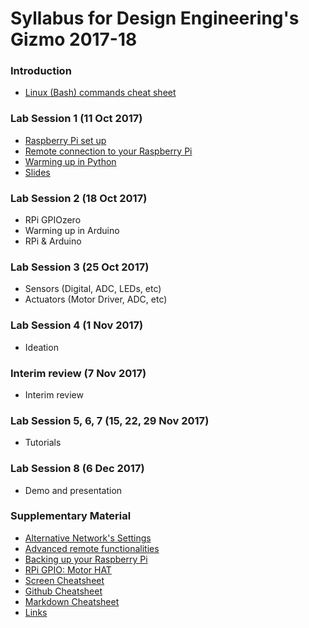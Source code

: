 # Syllabus for Design Engineering's Gizmo 2017-18

### Introduction

* [Linux (Bash) commands cheat sheet](../Introductory_Material/Cheat_sheet_bash_Linux.md)

### Lab Session 1 (11 Oct 2017)

* [Raspberry Pi set up](../Chapter_2/RPi_setup.md)
* [Remote connection to your Raspberry Pi](../Chapter_5/Remote_Rpi.md)
* [Warming up in Python](../Chapter_1/Python_warmup.md)
* [Slides](./DE2-Gizmo-2017-Week1.pdf)

### Lab Session 2 (18 Oct 2017)

* RPi GPIOzero
* Warming up in Arduino
* RPi & Arduino

### Lab Session 3 (25 Oct 2017)

 * Sensors (Digital, ADC, LEDs, etc)
 * Actuators (Motor Driver, ADC, etc)

### Lab Session 4 (1 Nov 2017)

* Ideation

### Interim review (7 Nov 2017)

* Interim review

### Lab Session 5, 6, 7 (15, 22, 29 Nov 2017)

* Tutorials

### Lab Session 8 (6 Dec 2017)

* Demo and presentation

### Supplementary Material

* [Alternative Network's Settings](../SupplementaryMaterial/Alternative_network_settings.md)
* [Advanced remote functionalities](../SupplementaryMaterial/Advanced_remote_functionalities.md)
* [Backing up your Raspberry Pi](../SupplementaryMaterial/Backing_up_RPi.md)
* [RPi GPIO: Motor HAT](../SupplementaryMaterial/RPi_GPIO_MotorHat.md)
* [Screen Cheatsheet](../SupplementaryMaterial/Screen_cheatsheet.md)
* [Github Cheatsheet](../SupplementaryMaterial/git-cheat-sheet-education.pdf)
* [Markdown Cheatsheet](../SupplementaryMaterial/Markdown_cheatsheet.md)
* [Links](../SupplementaryMaterial/Links)
